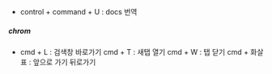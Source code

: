 - control + command + U : docs 번역

##### chrom
- cmd + L : 검색창 바로가기
	cmd + T : 새탭 열기
	cmd + W : 탭 닫기
	cmd + 화살표 : 앞으로 가기 뒤로가기